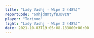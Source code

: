 ```yaml
---
title: "Lady Vashj - Wipe 2 (48%)"
reportCode: "6XhjdQmtyfBJDVzN"
player: "Torinoo"
fight: "Lady Vashj - Wipe 2 (48%)"
date: 2021-10-03T19:05:08.133000+00:00
---
```

